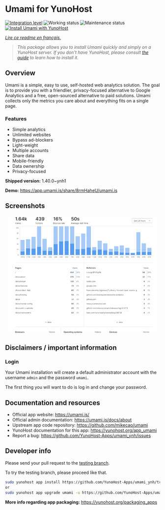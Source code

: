 <!--
N.B.: This README was automatically generated by https://github.com/YunoHost/apps/tree/master/tools/README-generator
It shall NOT be edited by hand.
-->

# Umami for YunoHost

[![Integration level](https://dash.yunohost.org/integration/umami.svg)](https://dash.yunohost.org/appci/app/umami) ![Working status](https://ci-apps.yunohost.org/ci/badges/umami.status.svg) ![Maintenance status](https://ci-apps.yunohost.org/ci/badges/umami.maintain.svg)
[![Install Umami with YunoHost](https://install-app.yunohost.org/install-with-yunohost.svg)](https://install-app.yunohost.org/?app=umami)

*[Lire ce readme en français.](./README_fr.md)*

> *This package allows you to install Umami quickly and simply on a YunoHost server.
If you don't have YunoHost, please consult [the guide](https://yunohost.org/#/install) to learn how to install it.*

## Overview

Umami is a simple, easy to use, self-hosted web analytics solution. The goal is to provide you with a friendlier, privacy-focused alternative to Google Analytics and a free, open-sourced alternative to paid solutions. Umami collects only the metrics you care about and everything fits on a single page. 

### Features

- Simple analytics
- Unlimited websites
- Bypass ad-blockers
- Light-weight
- Multiple accounts
- Share data
- Mobile-friendly
- Data ownership
- Privacy-focused


**Shipped version:** 1.40.0~ynh1

**Demo:** https://app.umami.is/share/8rmHaheU/umami.is

## Screenshots

![Screenshot of Umami](./doc/screenshots/dark.gif)

## Disclaimers / important information

### Login

Your Umami installation will create a default administrator account with the username `admin` and the password `umami`.

The first thing you will want to do is log in and change your password.
## Documentation and resources

* Official app website: <https://umami.is/>
* Official admin documentation: <https://umami.is/docs/about>
* Upstream app code repository: <https://github.com/mikecao/umami>
* YunoHost documentation for this app: <https://yunohost.org/app_umami>
* Report a bug: <https://github.com/YunoHost-Apps/umami_ynh/issues>

## Developer info

Please send your pull request to the [testing branch](https://github.com/YunoHost-Apps/umami_ynh/tree/testing).

To try the testing branch, please proceed like that.

``` bash
sudo yunohost app install https://github.com/YunoHost-Apps/umami_ynh/tree/testing --debug
or
sudo yunohost app upgrade umami -u https://github.com/YunoHost-Apps/umami_ynh/tree/testing --debug
```

**More info regarding app packaging:** <https://yunohost.org/packaging_apps>
